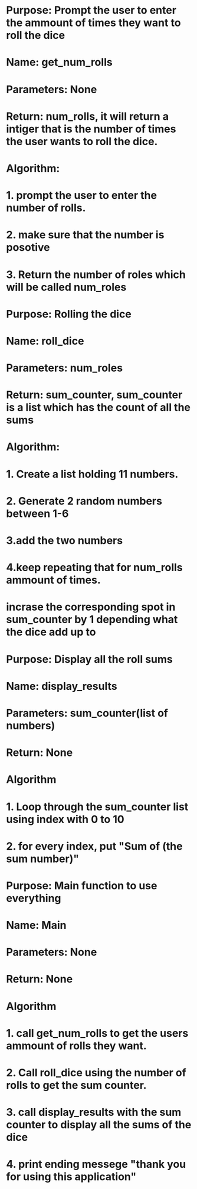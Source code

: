 # Purpose: Prompt the user to enter the ammount of times they want to roll the dice
# Name: get_num_rolls
# Parameters: None
# Return: num_rolls, it will return a intiger that is the number of times the user wants to roll the dice.
# Algorithm: 
#    1. prompt the user to enter the number of rolls.
#    2. make sure that the number is posotive
#    3. Return the number of roles which will be called num_roles

# Purpose: Rolling the dice
# Name: roll_dice
# Parameters: num_roles
# Return: sum_counter, sum_counter is a list which has the count of all the sums
# Algorithm:
# 1. Create a list holding 11 numbers. 
# 2. Generate 2 random numbers between 1-6
# 3.add the two numbers 
# 4.keep repeating that for num_rolls ammount of times. 
# incrase the corresponding spot in sum_counter by 1 depending what the dice add up to

# Purpose: Display all the roll sums
# Name: display_results
# Parameters: sum_counter(list of numbers)
# Return: None
# Algorithm
# 1. Loop through the sum_counter list using index with 0 to 10
# 2. for every index, put "Sum of (the sum number)"

# Purpose: Main function to use everything 
# Name: Main
# Parameters: None
# Return: None
# Algorithm
# 1. call get_num_rolls to get the users ammount of rolls they want.
# 2. Call roll_dice using the number of rolls to get the sum counter.
# 3. call display_results with the sum counter to display all the sums of the dice
# 4. print ending messege "thank you for using this application"

